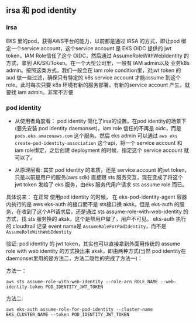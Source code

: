 ## irsa 和 pod identity 

### irsa
EKS 里的pod，获得AWS平台的能力，以前都是通过 IRSA 的方式，即让pod 绑定一个service account，这个service account 是 EKS OIDC 提供的 jwt token，IAM Role信任了这个 OIDC，然后通过 AssumeRoleWithWebIdentity 的方式，拿到 AK/SK/Token。在一个大型公司里，一般有 IAM admin以及 业务k8s admin。按照这类方式，我们一般会在 iam role condition里，对jwt token 的 aud 做一些过滤，确保只有特定的 k8s service account 才能assume 到这个role。此时每次只要 k8s 环境有新的服务部署，有新的service account 产生，就要找 iam admin。非常不方便

### pod identity
* 从使用者角度看：
pod identity 简化了irsa的设置。在pod identity的场景下 (要先安装 pod identity daemonset)，iam role 信任的不再是 oidc，而是 `pods.eks.amazonaws.com` 这个服务。然后 eks admin 可以通过 `aws eks create-pod-identity-association` 这个api，将一个 service account 和 iam role绑定，之后创建 deployment 的时候，指定这个 service account 就可以了。

* 从原理层看:
其实 pod identity 的本质，还是 service account 的jwt token，只是以前是用户的服务(aws sdk) 直接跟 sts 服务交互，现在变成了将这个 jwt token 发给了 eks 服务，由eks 服务代用户请求 sts assume role 而已。

具体说来：
在正常 使用pod identity 的时候， 在 eks-pod-identity-agent 容器内执行的是 aws eks-auth 的接口而不是 sts接口换 aksk。但是 eks-auth 的服务，在收到了这个API请求后，还是通过 sts assume-role-with-web-identity 的方式，找 sts 服务换的 aksk，这个是帮用户做了，用户不可见。
eks-auth 执行的 cloudtrail 记录 event name是 `AssumeRoleForPodIdentity`，而不是 `AssumeRoleWithWebIdentity`

验证:
pod identity 的 jwt token，其实也可以直接拿到外面用传统的 assume role with web identity 的方式换出来 aksk，即由两种方式(当然 pod identity在 daemonset里用的是方法二，方法二隐性的完成了方法一)：

方法一： 
```shell
aws sts assume-role-with-web-identity --role-arn ROLE_NAME --web-identity-token POD_IDENTITY_JWT_TOKEN
```

方法二:   
```shell
aws eks-auth assume-role-for-pod-identity --cluster-name EKS_CLUSTER_NAME --token POD_IDENTITY_JWT_TOKEN
```